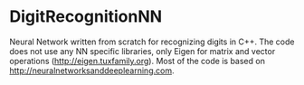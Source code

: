 # DigitRecognitionNN
Neural Network written from scratch for recognizing digits in C++. The code does not use any NN specific libraries, only Eigen for matrix and vector operations (http://eigen.tuxfamily.org). Most of the code is based on http://neuralnetworksanddeeplearning.com.
